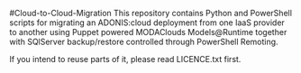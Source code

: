 #Cloud-to-Cloud-Migration
This repository contains Python and PowerShell scripts for migrating an ADONIS:cloud deployment from one IaaS provider to another using Puppet powered MODAClouds Models@Runtime together with SQlServer backup/restore controlled through PowerShell Remoting.

If you intend to reuse parts of it, please read LICENCE.txt first.
